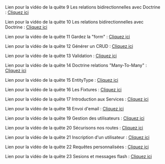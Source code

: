 Lien pour la vidéo de la quête 9 Les relations bidirectionnelles avec Doctrine :
[Cliquez ici](https://www.loom.com/share/99058ac17f62442384793b56a8550cbf)

Lien pour la vidéo de la quête 10 Les relations bidirectionnelles avec Doctrine :
[Cliquez ici](https://www.loom.com/share/bf96a48a924444e18bbea088a577d12d)

Lien pour la vidéo de la quête 11 Gardez la "form" :
[Cliquez ici](https://www.loom.com/share/7c3012ea8636415a8c11d42290a9f7ef)

Lien pour la vidéo de la quête 12 Générer un CRUD :
[Cliquez ici](https://www.loom.com/share/9cc1c485c5c44000b4d1d582ee17a6b8)

Lien pour la vidéo de la quête 13 Validation :
[Cliquez ici](https://www.loom.com/share/c9b8206a048648acac78b6f58099c274)

Lien pour la vidéo de la quête 14 Doctrine relations "Many-To-Many" :
[Cliquez ici](https://www.loom.com/share/7e988b72f2304cf0aacec05593c47080)

Lien pour la vidéo de la quête 15 EntityType :
[Cliquez ici](https://www.loom.com/share/13eef808415e4bf391fd8a1aad42a88e)

Lien pour la vidéo de la quête 16 Les Fixtures :
[Cliquez ici](https://www.loom.com/share/c122e76496d44e78a799469aa644f8fa)

Lien pour la vidéo de la quête 17 Introduction aux Services :
[Cliquez ici](https://www.loom.com/share/b9646a9675824569b38b5e29c805c166)

Lien pour la vidéo de la quête 18 Envoi d'email :
[Cliquez ici](https://www.loom.com/share/335f8fa3027147d78792170b16287280)

Lien pour la vidéo de la quête 19 Gestion des utilisateurs :
[Cliquez ici](https://www.loom.com/share/09fa4c5dd76e4162b49cff09f31a3549)

Lien pour la vidéo de la quête 20 Sécurisons nos routes :
[Cliquez ici](https://www.loom.com/share/5c0c44eecbe8409c83c12d52734893d8)

Lien pour la vidéo de la quête 21 Inscription d'un utilisateur :
[Cliquez ici](https://www.loom.com/share/98486d2cbe4c45998a39c6a2a27e34cb)

Lien pour la vidéo de la quête 22 Requêtes personnalisées :
[Cliquez ici](https://www.loom.com/share/ca21dc9dd71742f5b8d49da368c80640)

Lien pour la vidéo de la quête 23 Sesions et messages flash :
[Cliquez ici](https://www.loom.com/share/0fcef9fde2694fd68bd85b9640c6e446)



